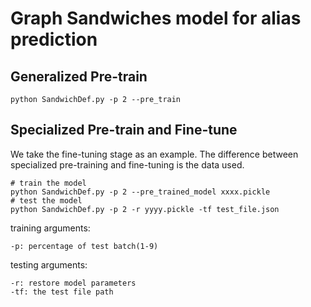 # Graph Sandwiches model for alias prediction

## Generalized Pre-train

```shell
python SandwichDef.py -p 2 --pre_train
```

## Specialized Pre-train and Fine-tune
We take the fine-tuning stage as an example. The difference between specialized pre-training and fine-tuning is the data used.
```shell
# train the model
python SandwichDef.py -p 2 --pre_trained_model xxxx.pickle
# test the model
python SandwichDef.py -p 2 -r yyyy.pickle -tf test_file.json
```
training arguments:  
```
-p: percentage of test batch(1-9)
```
testing arguments:  
```
-r: restore model parameters
-tf: the test file path
```
